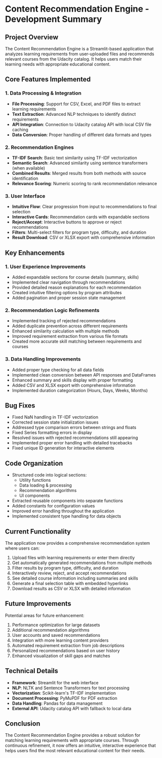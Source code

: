 # Content Recommendation Engine - Development Summary

## Project Overview
The Content Recommendation Engine is a Streamlit-based application that analyzes learning requirements from user-uploaded files and recommends relevant courses from the Udacity catalog. It helps users match their learning needs with appropriate educational content.

## Core Features Implemented

### 1. Data Processing & Integration
- **File Processing**: Support for CSV, Excel, and PDF files to extract learning requirements
- **Text Extraction**: Advanced NLP techniques to identify distinct requirements
- **API Integration**: Connection to Udacity catalog API with local CSV file caching
- **Data Conversion**: Proper handling of different data formats and types

### 2. Recommendation Engines
- **TF-IDF Search**: Basic text similarity using TF-IDF vectorization
- **Semantic Search**: Advanced similarity using sentence transformers (when available)
- **Combined Results**: Merged results from both methods with source identification
- **Relevance Scoring**: Numeric scoring to rank recommendation relevance

### 3. User Interface
- **Intuitive Flow**: Clear progression from input to recommendations to final selection
- **Interactive Cards**: Recommendation cards with expandable sections
- **Reject/Accept**: Interactive buttons to approve or reject recommendations
- **Filters**: Multi-select filters for program type, difficulty, and duration
 - **Result Download**: CSV or XLSX export with comprehensive information

## Key Enhancements

### 1. User Experience Improvements
- Added expandable sections for course details (summary, skills)
- Implemented clear navigation through recommendations
- Provided detailed reason explanations for each recommendation
- Created intuitive filtering options by program attributes
- Added pagination and proper session state management

### 2. Recommendation Logic Refinements
- Implemented tracking of rejected recommendations
- Added duplicate prevention across different requirements
- Enhanced similarity calculation with multiple methods
- Improved requirement extraction from various file formats
- Created more accurate skill matching between requirements and courses

### 3. Data Handling Improvements
- Added proper type checking for all data fields
- Implemented clean conversion between API responses and DataFrames
- Enhanced summary and skills display with proper formatting
- Added CSV and XLSX export with comprehensive information
- Implemented duration categorization (Hours, Days, Weeks, Months)

## Bug Fixes
- Fixed NaN handling in TF-IDF vectorization
- Corrected session state initialization issues
- Addressed type comparison errors between strings and floats
- Fixed Series formatting errors in display
- Resolved issues with rejected recommendations still appearing
- Implemented proper error handling with detailed tracebacks
- Fixed unique ID generation for interactive elements

## Code Organization
- Structured code into logical sections:
  - Utility functions
  - Data loading & processing
  - Recommendation algorithms
  - UI components
- Extracted reusable components into separate functions
- Added constants for configuration values
- Improved error handling throughout the application
- Implemented consistent type handling for data objects

## Current Functionality
The application now provides a comprehensive recommendation system where users can:

1. Upload files with learning requirements or enter them directly
2. Get automatically generated recommendations from multiple methods
3. Filter results by program type, difficulty, and duration
4. Interactively review, reject, and accept recommendations
5. See detailed course information including summaries and skills
6. Generate a final selection table with embedded hyperlinks
7. Download results as CSV or XLSX with detailed information

## Future Improvements
Potential areas for future enhancement:

1. Performance optimization for large datasets
2. Additional recommendation algorithms
3. User accounts and saved recommendations
4. Integration with more learning content providers
5. Automated requirement extraction from job descriptions
6. Personalized recommendations based on user history
7. Enhanced visualization of skill gaps and matches

## Technical Details
- **Framework**: Streamlit for the web interface
- **NLP**: NLTK and Sentence Transformers for text processing
- **Vectorization**: Scikit-learn's TF-IDF implementation
- **Document Processing**: PyMuPDF for PDF extraction
- **Data Handling**: Pandas for data management
- **External API**: Udacity catalog API with fallback to local data

## Conclusion
The Content Recommendation Engine provides a robust solution for matching learning requirements with appropriate courses. Through continuous refinement, it now offers an intuitive, interactive experience that helps users find the most relevant educational content for their needs. 